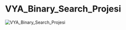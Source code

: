 # VYA_Binary_Search_Projesi
![VYA_Binary_Search_Projesi](https://user-images.githubusercontent.com/97108548/153728456-b504dce9-3f87-49c5-9487-09e182bdea00.png)
